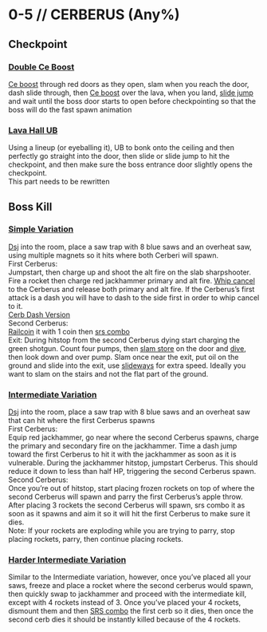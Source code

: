 # 0-5 // CERBERUS (Any%)
## Checkpoint

### [Double Ce Boost](https://youtu.be/t32Djfbqi70)
[Ce boost](http://localhost:8080/guides/speedrun-tech.html#ce-boost-core-eject-boost) through red doors as they open, slam when you reach the door, dash slide through, then [Ce boost](http://localhost:8080/guides/speedrun-tech.html#ce-boost-core-eject-boost) over the lava, when you land, [slide jump](http://localhost:8080/guides/speedrun-tech.html#slide-jump) and wait until the boss door starts to open before checkpointing so that the boss will do the fast spawn animation
### [Lava Hall UB](https://youtu.be/7KOZgVpFU9k)
Using a lineup (or eyeballing it), UB to bonk onto the ceiling and then perfectly go straight into the door, then slide or slide jump to hit the checkpoint, and then make sure the boss entrance door slightly opens the checkpoint.<br />
This part needs to be rewritten

## Boss Kill
### [Simple Variation](https://www.youtube.com/watch?v=oB-7rGVHKnU)
[Dsj](http://localhost:8080/guides/speedrun-tech.html#dsj-dash-slide-jump) into the room, place a saw trap with 8 blue saws and an overheat saw, using multiple magnets so it hits where both Cerberi will spawn.<br />
First Cerberus:<br />
Jumpstart, then charge up and shoot the alt fire on the slab sharpshooter. Fire a rocket then charge red jackhammer primary and alt fire. [Whip cancel](http://localhost:8080/guides/speedrun-tech.html#whip-cancel) to the Cerberus and release both primary and alt fire. If the Cerberus’s first attack is a dash you will have to dash to the side first in order to whip cancel to it. <br />
[Cerb Dash Version](https://youtu.be/oB-7rGVHKnU)<br />
Second Cerberus:<br />
[Railcoin](http://localhost:8080/guides/speedrun-tech.html#railcoins) it with 1 coin then [srs combo](http://localhost:8080/guides/speedrun-tech.html#srs-combo)<br />
Exit: During hitstop from the second Cerberus dying start charging the green shotgun. Count four pumps, then [slam store](http://localhost:8080/guides/speedrun-tech.html#slam-store) on the door and [dive](http://localhost:8080/guides/speedrun-tech.html#dives), then look down and over pump. Slam once near the exit, put oil on the ground and slide into the exit, use [slideways](http://localhost:8080/guides/speedrun-tech.html#slideways) for extra speed. Ideally you want to slam on the stairs and not the flat part of the ground.<br />
### [Intermediate Variation](https://youtu.be/KGV218RLHEo)
[Dsj](http://localhost:8080/guides/speedrun-tech.html#dsj-dash-slide-jump) into the room, place a saw trap with 8 blue saws and an overheat saw that can hit where the first Cerberus spawns <br />
First Cerberus:<br />
Equip red jackhammer, go near where the second Cerberus spawns, charge the primary and secondary fire on the jackhammer. Time a dash jump toward the first Cerberus to hit it with the jackhammer as soon as it is vulnerable. During the jackhammer hitstop, jumpstart Cerberus. This should reduce it down to less than half HP, triggering the second Cerberus spawn.<br />
Second Cerberus:<br />
Once you’re out of hitstop, start placing frozen rockets on top of where the second Cerberus will spawn and parry the first Cerberus’s apple throw. After placing 3 rockets the second Cerberus will spawn, srs combo it as soon as it spawns and aim it so it will hit the first Cerberus to make sure it dies.<br />
Note: If your rockets are exploding while you are trying to parry, stop placing rockets, parry, then continue placing rockets.<br />
### [Harder Intermediate Variation](https://youtu.be/KGV218RLHEo&t=13s)
Similar to the Intermediate variation, however, once you’ve placed all your saws, freeze and place a rocket where the second cerberus would spawn, then quickly swap to jackhammer and proceed with the intermediate kill, except with 4 rockets instead of 3. Once you’ve placed your 4 rockets, dismount them and then [SRS combo](http://localhost:8080/guides/speedrun-tech.html#srs-combo) the first cerb so it dies, then once the second cerb dies it should be instantly killed because of the 4 rockets.
